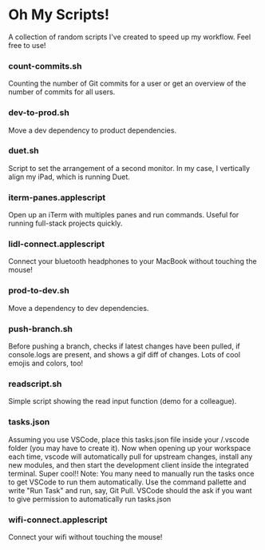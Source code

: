 # Oh My Scripts!

A collection of random scripts I've created to speed up my workflow. Feel free to use!

### count-commits.sh

Counting the number of Git commits for a user or get an overview of the number of commits for all users.

### dev-to-prod.sh

Move a dev dependency to product dependencies.

### duet.sh

Script to set the arrangement of a second monitor.  In my case, I vertically align my iPad, which is running Duet.
### iterm-panes.applescript

Open up an iTerm with multiples panes and run commands. Useful for running full-stack projects quickly.

### lidl-connect.applescript

Connect your bluetooth headphones to your MacBook without touching the mouse!

### prod-to-dev.sh

Move a dependency to dev dependencies.

### push-branch.sh

Before pushing a branch, checks if latest changes have been pulled, if console.logs are present, and shows a gif diff of changes. Lots of cool emojis and colors, too!

### readscript.sh

Simple script showing the read input function (demo for a colleague).

### tasks.json

Assuming you use VSCode, place this tasks.json file inside your /.vscode folder (you may have to create it). Now when opening up your workspace each time, vscode will automatically pull for upstream changes, install any new modules, and then start the development client inside the integrated terminal. Super cool!! Note: You many need to manually run the tasks once to get VSCode to run them automatically. Use the command pallette and write "Run Task" and run, say, Git Pull. VSCode should the ask if you want to give permission to automatically run tasks.json

### wifi-connect.applescript

Connect your wifi without touching the mouse!
